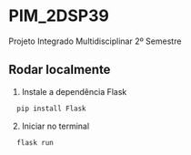 # PIM_2DSP39
Projeto Integrado Multidisciplinar 2º Semestre

## Rodar localmente
1. Instale a dependência Flask
```py
  pip install Flask
```

2. Iniciar no terminal
```py
  flask run
```

